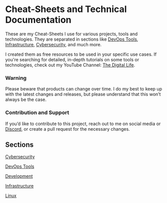 # Cheat-Sheets and Technical Documentation

These are my Cheat-Sheets I use for various projects, tools and technologies. They are separated in sections like [DevOps Tools](https://github.com/xcad2k/cheat-sheets/tree/main/devops), [Infrastructure](https://github.com/xcad2k/cheat-sheets/tree/main/infrastructure), [Cybersecurity](https://github.com/xcad2k/cheat-sheets/tree/main/cybersecurity), and much more.

I created them as free resources to be used in your specific use cases. If you're searching for detailed, in-depth tutorials on some tools or technologies, check out my YouTube Channel: [The Digital Life](https://www.youtube.com/channel/UCZNhwA1B5YqiY1nLzmM0ZRg).

### Warning

Please beware that products can change over time. I do my best to keep up with the latest changes and releases, but please understand that this won’t always be the case.

### Contribution and Support

If you’d like to contribute to this project, reach out to me on social media or [Discord](https://discord.gg/bz2SN7d), or create a pull request for the necessary changes.

## Sections
[Cybersecurity](https://github.com/xcad2k/cheat-sheets/tree/main/cybersecurity)

[DevOps Tools](https://github.com/xcad2k/cheat-sheets/tree/main/devops)

[Development](https://github.com/xcad2k/cheat-sheets/tree/main/devtools)

[Infrastructure](https://github.com/xcad2k/cheat-sheets/tree/main/infrastructure)

[Linux](https://github.com/xcad2k/cheat-sheets/tree/main/linux)
